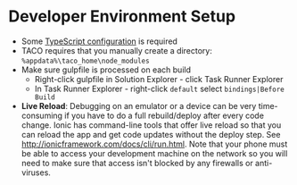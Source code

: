 Developer Environment Setup
===========================

* Some [TypeScript configuration](https://github.com/HTBox/MobileKidsIdApp/blob/master/docs/Typescript%20compilation.md) is required
* TACO requires that you manually create a directory: `%appdata%\taco_home\node_modules`
* Make sure gulpfile is processed on each build
  * Right-click gulpfile in Solution Explorer - click Task Runner Explorer
  * In Task Runner Explorer - right-click `default` select `bindings|Before Build`
* **Live Reload**: Debugging on an emulator or a device can be very time-consuming if you have to do a full rebuild/deploy after every code change.  Ionic has command-line tools that offer live reload so that you can reload the app and get code updates without the deploy step.  See http://ionicframework.com/docs/cli/run.html.  Note that your phone must be able to access your development machine on the network so you will need to make sure that access isn't blocked by any firewalls or anti-viruses.
